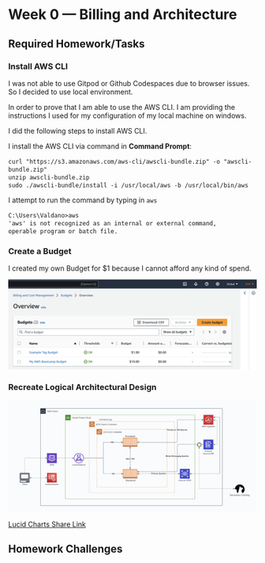 # Week 0 — Billing and Architecture

## Required Homework/Tasks

### Install AWS CLI

I was not able to use Gitpod or Github Codespaces due to browser issues.
So I decided to use local environment.

In order to prove that I am able to use the AWS CLI.
I am providing the instructions I used for my configuration of my local machine on windows.

I did the following steps to install AWS CLI.

I install the AWS CLI via command in **Command Prompt**:

```
curl "https://s3.amazonaws.com/aws-cli/awscli-bundle.zip" -o "awscli-bundle.zip"
unzip awscli-bundle.zip
sudo ./awscli-bundle/install -i /usr/local/aws -b /usr/local/bin/aws
```

I attempt to run the command by typing in `aws`

```
C:\Users\Valdano>aws
'aws' is not recognized as an internal or external command,
operable program or batch file.
```

### Create a Budget

I created my own Budget for $1 because I cannot afford any kind of spend.

![Image of The Budget Alarm I Created](/journal/assets/billing-alarm.png)

### Recreate Logical Architectural Design 

![Cruddur Logical Design](/journal/assets/logical-architecture-recreation-diagram.png)

[Lucid Charts Share Link](https://lucid.app/lucidchart/3b8593fc-1f1c-4c80-bfdf-f0a7b767bb9a/edit?viewport_loc=-393%2C-2539%2C2798%2C1282%2C0_0&invitationId=inv_a6ce0412-00a6-40a8-82ce-bef798036b4c)

## Homework Challenges

